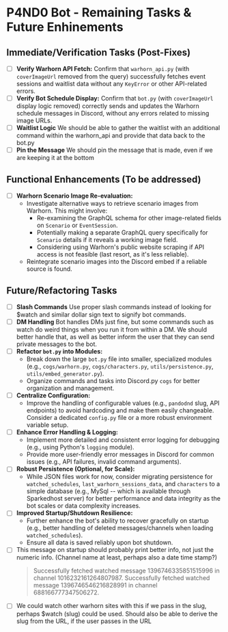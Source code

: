 # P4ND0 Bot - Remaining Tasks & Future Enhinements

## Immediate/Verification Tasks (Post-Fixes)
  - [ ] **Verify Warhorn API Fetch:** Confirm that `warhorn_api.py` (with `coverImageUrl` removed from the query) successfully fetches event sessions and waitlist data without any `KeyError` or other API-related errors.
  - [ ] **Verify Bot Schedule Display:** Confirm that `bot.py` (with `coverImageUrl` display logic removed) correctly sends and updates the Warhorn schedule messages in Discord, without any errors related to missing image URLs.
  - [ ] **Waitlist Logic** We should be able to gather the waitlist with an additional command within the warhorn_api and provide that data back to the bot.py
  - [ ] **Pin the Message** We should pin the message that is made, even if we are keeping it at the bottom

## Functional Enhancements (To be addressed)
  - [ ] **Warhorn Scenario Image Re-evaluation:**
    * Investigate alternative ways to retrieve scenario images from Warhorn. This might involve:
        * Re-examining the GraphQL schema for other image-related fields on `Scenario` or `EventSession`.
        * Potentially making a separate GraphQL query specifically for `Scenario` details if it reveals a working image field.
        * Considering using Warhorn's public website scraping if API access is not feasible (last resort, as it's less reliable).
    * Reintegrate scenario images into the Discord embed if a reliable source is found.

## Future/Refactoring Tasks
- [ ] **Slash Commands** Use proper slash commands instead of looking for $watch and
                         similar dollar sign text to signify bot commands.
- [ ] **DM Handling**    Bot handles DMs just fine, but some commands such as watch do
                         weird things when you run it from within a DM. We should better handle that, 
                         as well as better inform the user that they can send private messages to the bot.
- [ ] **Refactor `bot.py` into Modules:**
    * Break down the large `bot.py` file into smaller, specialized modules (e.g., `cogs/warhorn.py`, `cogs/characters.py`, `utils/persistence.py`, `utils/embed_generator.py`).
    * Organize commands and tasks into Discord.py `cogs` for better organization and management.
- [ ] **Centralize Configuration:**
    * Improve the handling of configurable values (e.g., `pandodnd` slug, API endpoints) to avoid hardcoding and make them easily changeable. Consider a dedicated `config.py` file or a more robust environment variable setup.
- [ ] **Enhance Error Handling & Logging:**
    * Implement more detailed and consistent error logging for debugging (e.g., using Python's `logging` module).
    * Provide more user-friendly error messages in Discord for common issues (e.g., API failures, invalid command arguments).
- [ ] **Robust Persistence (Optional, for Scale):**
    * While JSON files work for now, consider migrating persistence for `watched_schedules`, `last_warhorn_sessions_data`, and `characters` to a simple database (e.g., MySql -- which is available through Sparkedhost server) for better performance and data integrity as the bot scales or data complexity increases.
- [ ] **Improved Startup/Shutdown Resilience:**
    * Further enhance the bot's ability to recover gracefully on startup (e.g., better handling of deleted messages/channels when loading `watched_schedules`).
    * Ensure all data is saved reliably upon bot shutdown.
- [ ] This message on startup should probably print better info, not just the numeric info.  (Channel name at least, perhaps also a date time stamp?)
    >  Successfully fetched watched message 1396746335851515996 in channel 1016232161264807987.
    > Successfully fetched watched message 1396746546216828991 in channel 688166777347506272.
- [ ] We could watch other warhorn sites with this if we pass in the slug, perhaps $watch (slug) could be used.  Should also
      be able to derive the slug from the URL, if the user passes in the URL